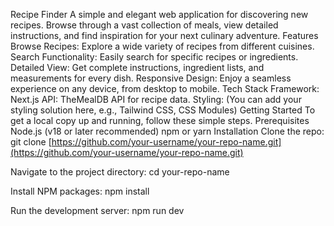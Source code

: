 Recipe Finder
A simple and elegant web application for discovering new recipes. Browse through a vast collection of meals, view detailed instructions, and find inspiration for your next culinary adventure.
Features
Browse Recipes: Explore a wide variety of recipes from different cuisines.
Search Functionality: Easily search for specific recipes or ingredients.
Detailed View: Get complete instructions, ingredient lists, and measurements for every dish.
Responsive Design: Enjoy a seamless experience on any device, from desktop to mobile.
Tech Stack
Framework: Next.js
API: TheMealDB API for recipe data.
Styling: (You can add your styling solution here, e.g., Tailwind CSS, CSS Modules)
Getting Started
To get a local copy up and running, follow these simple steps.
Prerequisites
Node.js (v18 or later recommended)
npm or yarn
Installation
Clone the repo:
git clone [https://github.com/your-username/your-repo-name.git](https://github.com/your-username/your-repo-name.git)


Navigate to the project directory:
cd your-repo-name


Install NPM packages:
npm install


Run the development server:
npm run dev
